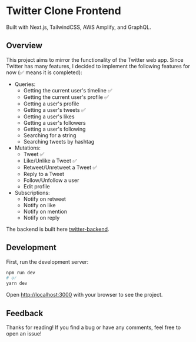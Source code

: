 # Twitter Clone Frontend

Built with Next.js, TailwindCSS, AWS Amplify, and GraphQL.

## Overview

This project aims to mirror the functionality of the Twitter web app. Since Twitter has many features, I decided to implement the following features for now (✅ means it is completed):

- Queries:
  - Getting the current user's timeline ✅
  - Getting the current user's profile ✅
  - Getting a user's profile
  - Getting a user's tweets ✅
  - Getting a user's likes
  - Getting a user's followers
  - Getting a user's following
  - Searching for a string
  - Searching tweets by hashtag
- Mutations:
  - Tweet ✅
  - Like/Unlike a Tweet ✅
  - Retweet/Unretweet a Tweet ✅
  - Reply to a Tweet
  - Follow/Unfollow a user
  - Edit profile
- Subscriptions:
  - Notify on retweet
  - Notify on like
  - Notify on mention
  - Notify on reply

The backend is built here [twitter-backend](https://github.com/phc5/twitter-backend/).

## Development

First, run the development server:

```bash
npm run dev
# or
yarn dev
```

Open [http://localhost:3000](http://localhost:3000) with your browser to see the project.

## Feedback

Thanks for reading! If you find a bug or have any comments, feel free to open an issue!

